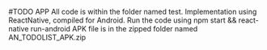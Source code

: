 #TODO APP
All code is within the folder named test.
Implementation using ReactNative, compiled for Android.
Run the code using npm start && react-native run-android
APK file is in the zipped folder named AN_TODOLIST_APK.zip
